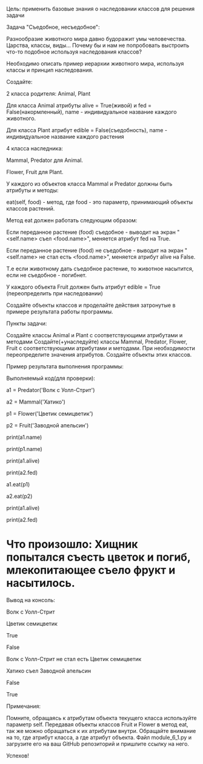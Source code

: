 Цель: применить базовые знания о наследовании классов для решения задачи



Задача "Съедобное, несъедобное":

Разнообразие животного мира давно будоражит умы человечества. Царства, классы, виды... Почему бы и нам не попробовать выстроить что-то подобное используя наследования классов?



Необходимо описать пример иерархии животного мира, используя классы и принцип наследования.



Создайте:

2 класса родителя: Animal, Plant

Для класса Animal атрибуты alive = True(живой) и fed = False(накормленный), name - индивидуальное название каждого животного.

Для класса Plant атрибут edible = False(съедобность), name - индивидуальное название каждого растения



4 класса наследника:

Mammal, Predator для Animal.

Flower, Fruit для Plant.



У каждого из объектов класса Mammal и Predator должны быть атрибуты и методы:

eat(self, food) - метод, где food - это параметр, принимающий объекты классов растений.



Метод eat должен работать следующим образом:

Если переданное растение (food) съедобное - выводит на экран "<self.name> съел <food.name>", меняется атрибут fed на True.

Если переданное растение (food) не съедобное - выводит на экран "<self.name> не стал есть <food.name>", меняется атрибут alive на False.

Т.е если животному дать съедобное растение, то животное насытится, если не съедобное - погибнет.



У каждого объекта Fruit должен быть атрибут edible = True (переопределить при наследовании)



Создайте объекты классов и проделайте действия затронутые в примере результата работы программы.



Пункты задачи:

Создайте классы Animal и Plant с соответствующими атрибутами и методами
Создайте(+унаследуйте) классы Mammal, Predator, Flower, Fruit с соответствующими атрибутами и методами. При необходимости переопределите значения атрибутов.
Создайте объекты этих классов.


Пример результата выполнения программы:

Выполняемый код(для проверки):

a1 = Predator('Волк с Уолл-Стрит')

a2 = Mammal('Хатико')

p1 = Flower('Цветик семицветик')

p2 = Fruit('Заводной апельсин')



print(a1.name)

print(p1.name)



print(a1.alive)

print(a2.fed)

a1.eat(p1)

a2.eat(p2)

print(a1.alive)

print(a2.fed)



# Что произошло: Хищник попытался съесть цветок и погиб, млекопитающее съело фрукт и насытилось.



Вывод на консоль:

Волк с Уолл-Стрит

Цветик семицветик

True

False

Волк с Уолл-Стрит не стал есть Цветик семицветик

Хатико съел Заводной апельсин

False

True



Примечания:

Помните, обращаясь к атрибутам объекта текущего класса используйте параметр self.
Передавая объекты классов Fruit и Flower в метод eat, так же можно обращаться к их атрибутам внутри.
Обращайте внимание на то, где атрибут класса, а где атрибут объекта.
Файл module_6_1.py и загрузите его на ваш GitHub репозиторий и пришлите ссылку на него.



Успехов!
